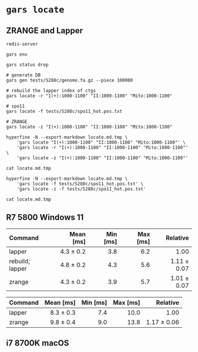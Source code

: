 # `gars locate`

## ZRANGE and Lapper

```shell
redis-server

gars env

gars status drop

# generate DB
gars gen tests/S288c/genome.fa.gz --piece 100000

# rebuild the lapper index of ctgs
gars locate -r "I(+):1000-1100" "II:1000-1100" "Mito:1000-1100"

# spo11
gars locate -f tests/S288c/spo11_hot.pos.txt

# ZRANGE
gars locate -z "I(+):1000-1100" "II:1000-1100" "Mito:1000-1100"

hyperfine -N --export-markdown locate.md.tmp \
    'gars locate "I(+):1000-1100" "II:1000-1100" "Mito:1000-1100"' \
    'gars locate -r "I(+):1000-1100" "II:1000-1100" "Mito:1000-1100"' \
    'gars locate -z "I(+):1000-1100" "II:1000-1100" "Mito:1000-1100"'

cat locate.md.tmp

hyperfine -N --export-markdown locate.md.tmp \
    'gars locate -f tests/S288c/spo11_hot.pos.txt' \
    'gars locate -z -f tests/S288c/spo11_hot.pos.txt'

cat locate.md.tmp

```

## R7 5800 Windows 11

| Command         | Mean [ms] | Min [ms] | Max [ms] |    Relative |
|:----------------|----------:|---------:|---------:|------------:|
| lapper          | 4.3 ± 0.2 |      3.8 |      6.2 |        1.00 |
| rebuild; lapper | 4.8 ± 0.2 |      4.3 |      5.6 | 1.11 ± 0.07 |
| zrange          | 4.3 ± 0.2 |      3.9 |      5.7 | 1.01 ± 0.07 |

| Command | Mean [ms] | Min [ms] | Max [ms] |    Relative |
|:--------|----------:|---------:|---------:|------------:|
| lapper  | 8.3 ± 0.3 |      7.4 |     10.0 |        1.00 |
| zrange  | 9.8 ± 0.4 |      9.0 |     13.8 | 1.17 ± 0.06 |

## i7 8700K macOS

